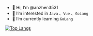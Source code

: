 - 👋 Hi, I’m @anzhen3531
- 👀 I’m interested in `Java` 、`Vue` 、`GoLang`
- 🌱 I’m currently learning `GoLang`

[![Top Langs](https://github-readme-stats.vercel.app/api/top-langs/?username=anzhen3531&layout=compact)](https://github.com/anuraghazra/github-readme-stats)
<!---
anzhen3531/anzhen3531 is a ✨ special ✨ repository because its `README.md` (this file) appears on your GitHub profile.
You can click the Preview link to take a look at your changes.
--->
